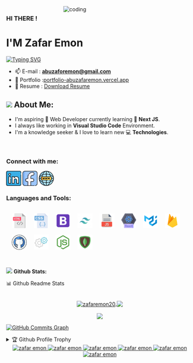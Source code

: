 <img align="right" alt="coding" width="350" src="https://i.ibb.co/Mkjg2y8/122.gif">

### HI THERE !

<h1>I'M Zafar Emon</h1>

[![Typing SVG](https://readme-typing-svg.herokuapp.com?font=Poppins&size=22&color=071A22&vCenter=true&width=250&height=35&lines=Software+Engineer;Front+End+Developer;MERN+Stack+Developer)](https://zafaremon.netlify.app/)

<!-- - 💬 Ask me about **React, Node and JavaScript.** -->

- 📫 E-mail : **abuzaforemon@gmail.com**
- 📝 Portfolio :[portfolio-abuzafaremon.vercel.app](https://portfolio-abuzafaremon.vercel.app/)
- 📄 Resume : [Download Resume](https://drive.google.com/file/d/1fA4ADDPKA7O2AGtAaaPnRQbsZAZWYrht/view?usp=sharing)

## <img src="https://media.giphy.com/media/WUlplcMpOCEmTGBtBW/giphy.gif" width="40"> **About Me:**

- I'm aspiring 🔭️ Web Developer currently learning 🌱 **Next JS**.
- I always like working in **Visual Studio Code** Environment.
- I'm a knowledge seeker & I love to learn new 💻 **Technologies**.

</br>

### Connect with me:

<p align="left">
<a href="https://www.linkedin.com/in/zafaremon/" target="blank"><img align="center" src="./Social/linkedin.png" alt="https://www.linkedin.com/in/zafaremon/" height="40" width="40" /></a>
<a href="https://www.facebook.com/zafar.emon" target="blank"><img align="center" src="./Social/Facebook.png" alt="https://www.facebook.com/abuzafaremon" height="40" width="40" /></a>
<a href="https://zafaremon.netlify.app" target="blank"><img align="center" src="./Social/website.png" alt="https://zafaremon.netlify.app" height="40" width="40" /></a>

</p

<br />

### Languages and Tools:

<p align="left">
<img src="./Skillicons/html.png" alt="" height="40" width="40" style='margin-top:15px; margin-left:15px '/>
<img src="./Skillicons/css.png" alt="" height="40" width="40" style='margin-top:15px; margin-left:15px '/>
<img src="./Skillicons/bootstrap.png" alt="" height="40" width="40" style='margin-top:15px; margin-left:15px '/>
<img src="./Skillicons/tailwaind.png" alt="" height="40" width="40" style='margin-top:15px; margin-left:15px '/>
<img src="./Skillicons/js-file.png" alt="" height="40" width="40" style='margin-top:15px; margin-left:15px '/>
<img src="./Skillicons/react.png" alt="" height="40" width="40" style='margin-top:15px; margin-left:15px '/>
<img src="./Skillicons/metarial ui.png" alt="" height="40" width="40" style='margin-top:15px; margin-left:15px '/>
<img src="./Skillicons/firebase.png" alt="" height="40" width="40" style='margin-top:15px; margin-left:15px '/>
<img src="./Skillicons/github.png" alt="" height="40" width="40" style='margin-top:15px; margin-left:15px '/>
<img src="./Skillicons/express.png" alt="" height="40" width="40" style='margin-top:15px; margin-left:15px '/>
<img src="./Skillicons/node js.png" alt="" height="40" width="40" style='margin-top:15px; margin-left:15px '/>
<img src="./Skillicons/mongodb.png" alt="" height="40" width="40"  style='margin-top:15px; margin-left:15px '/>
</p>
<br />

<img src="https://media.giphy.com/media/ZCN6F3FAkwsyOGU2RS/giphy.gif" width="40"> **Github Stats:**

  <summary>📊 Github Readme Stats</summary>
 </br>
 <p align="center">
  <a href="https://github.com/zafaremon20">
   <img width="430" align="center" src="https://github-readme-stats.vercel.app/api?username=zafaremon20&show_icons=true&locale=en&theme=radical&count_private=true" alt="zafaremon20">
  </a>

  <a href="https://github.com/zafaremon20/github-readme-stats">
    <img align="center" src="https://github-readme-stats.anuraghazra1.vercel.app/api/top-langs/?username=zafaremon20&layout=compact&theme=radical&langs_count=6" />
  </a>
 </p>
<p align="center">
   <img align="center" src="https://github-readme-streak-stats.herokuapp.com/?user=zafaremon20&theme=radical&hide_border=true"/>
</p>

<a href="http://www.github.com/zafaremon20"><img src="https://github-readme-activity-graph.cyclic.app/graph?username=zafaremon20&bg_color=000000&color=ffffff&line=ffffff&point=ff0000&area=true&hide_border=true)](https://github.com/ashutosh00710/github-readme-activity-graph" alt="GitHub Commits Graph" /></a>

<details>
 <summary>🏆 Github Profile Trophy</summary>
 </br>
 <p align="center">
  <a href="https://github.com/zafaremon20">
   <img src="https://github-profile-trophy.vercel.app/?username=zafaremon20&column=8&theme=darkhub"/>
    
  </a>
 </p>
</details>

<div align="center" >

<a href="mailto:abuzaforemon@gmail.com">
<img
src='https://img.shields.io/badge/Gmail-D14836?style=for-the-badge&logo=gmail&logoColor=white'
alt='zafar emon'
/>
</a>

<a href="tel:+8801707894381">
<img
src='https://img.shields.io/badge/WhatsApp-25D366?style=for-the-badge&logo=whatsapp&logoColor=white'
alt='zafar emon'
/>
</a>
<a href="https://zafaremon.netlify.app" target="_blank">
<img
src='https://img.shields.io/badge/website-000000?style=for-the-badge&logo=About.me&logoColor=white'
alt='zafar emon'
/>
</a>
<a href="https://www.facebook.com/abuzafaremon" target="_blank">
<img
src='https://img.shields.io/badge/Facebook-1877F2?style=for-the-badge&logo=facebook&logoColor=white'
alt='zafar emon'
/>
</a>

<a href="https://www.linkedin.com/in/zafaremon/" target="_blank">
<img
src='https://img.shields.io/badge/LinkedIn-0077B5?style=for-the-badge&logo=linkedin&logoColor=white'
alt='zafar emon'
/>
</a>

<a href="https://github.com/zafaremon20" target="_blank">
<img
src='https://img.shields.io/badge/GitHub-100000?style=for-the-badge&logo=github&logoColor=white'
alt='zafar emon'
/>
</a>

</div>

